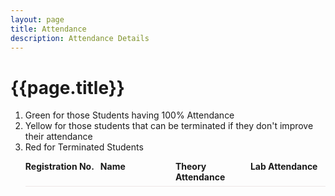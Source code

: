 ```yaml
---
layout: page
title: Attendance
description: Attendance Details
---
```

<link rel="stylesheet" href="/assets/css/style.css">

# {{page.title}}

1. <span class="text-green-200">Green for those Students having 100% Attendance</span>
1. <span class="text-yellow-200">Yellow for those students that can be terminated if they don't improve their attendance</span>
1. <span class="text-red-200">Red for Terminated Students</span>

<div class="announcement" markdown="1">
<ul style="list-style-type: none;" id="ul_container">
<li style="border-bottom: 1px solid #ede7e7; padding-bottom: 6px; margin-bottom: 6px">
<div style="display: flex;" > 
<div style="flex-basis: 25%"> <b>Registration No.</b> </div>
<div style="flex-basis: 25%"> <b>Name</b> </div>
<div style="flex-basis: 25%"> <b>Theory Attendance</b> </div>
<div style="flex-basis: 25%"> <b>Lab Attendance</b> </div>
</div>
</li>
</ul>
</div>

<div class="loader" id="loader"></div>

<script src="/assets/js/attendance.js">
</script>
